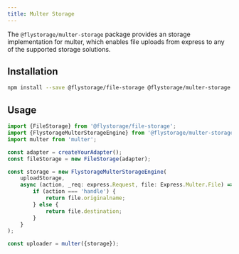 ```yaml
---
title: Multer Storage
---
```


The `@flystorage/multer-storage` package provides an storage implementation for multer,
which enables file uploads from express to any of the supported storage solutions.

## Installation

```bash
npm install --save @flystorage/file-storage @flystorage/multer-storage
```

## Usage

```typescript
import {FileStorage} from '@flystorage/file-storage';
import {FlystorageMulterStorageEngine} from '@flystorage/multer-storage';
import multer from 'multer';

const adapter = createYourAdapter();
const fileStorage = new FileStorage(adapter);

const storage = new FlystorageMulterStorageEngine(
    uploadStorage,
    async (action, _req: express.Request, file: Express.Multer.File) => {
        if (action === 'handle') {
            return file.originalname;
        } else {
            return file.destination;
        }
    }
);

const uploader = multer({storage});
```